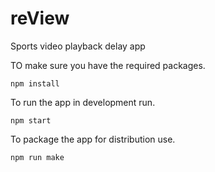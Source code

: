 # reView
Sports video playback delay app

TO make sure you have the required packages.
```
npm install
```

To run the app in development run.
```
npm start
```

To package the app for distribution use.
```
npm run make
```
